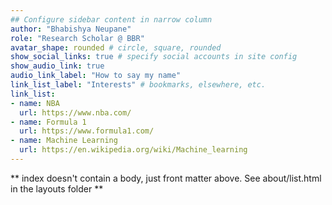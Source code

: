 ```yaml
---
## Configure sidebar content in narrow column
author: "Bhabishya Neupane"
role: "Research Scholar @ BBR"
avatar_shape: rounded # circle, square, rounded
show_social_links: true # specify social accounts in site config
show_audio_link: true
audio_link_label: "How to say my name"
link_list_label: "Interests" # bookmarks, elsewhere, etc.
link_list:
- name: NBA
  url: https://www.nba.com/
- name: Formula 1
  url: https://www.formula1.com/
- name: Machine Learning
  url: https://en.wikipedia.org/wiki/Machine_learning
---
```


** index doesn't contain a body, just front matter above.
See about/list.html in the layouts folder **
